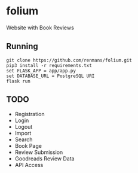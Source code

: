 # folium
Website with Book Reviews

## Running
```
git clone https://github.com/renmans/folium.git
pip3 install -r requirements.txt
set FLASK_APP = app/app.py
set DATABASE_URL = PostgreSQL URI
flask run
```

## TODO
* Registration
* Login
* Logout
* Import
* Search
* Book Page
* Review Submission
* Goodreads Review Data
* API Access
